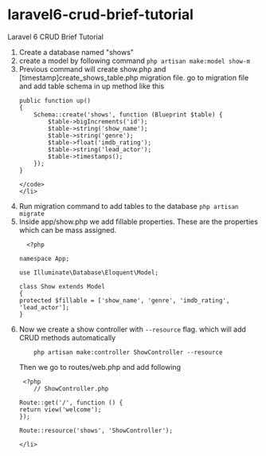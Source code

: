 # laravel6-crud-brief-tutorial
Laravel 6 CRUD Brief Tutorial

<ol>
<li>Create a database named "shows"</li>
  <li>create a model by following command
<code>php artisan make:model show-m</code>
</li>
  <li>Previous command will create show.php and [timestamp]create_shows_table.php migration file. go to migration file and add table schema in up method like this<br />
  
 
    public function up()
    {
        Schema::create('shows', function (Blueprint $table) {
            $table->bigIncrements('id');
            $table->string('show_name');
            $table->string('genre');
            $table->float('imdb_rating');
            $table->string('lead_actor');
            $table->timestamps();
        });
    }

    </code>
    </li>
  
  <li>
Run migration command to add tables to the database
  <code>php artisan migrate</code>

</li>
<li>Inside app/show.php we add fillable properties. These are the properties which can be mass assigned.<br />
      
      <?php

    namespace App;

    use Illuminate\Database\Eloquent\Model;

    class Show extends Model
    {
    protected $fillable = ['show_name', 'genre', 'imdb_rating', 'lead_actor'];
    }
</li>
<li>
    Now we create a show controller with <code>--resource</code> flag. which will add CRUD methods automatically<br>
    <code>
    php artisan make:controller ShowController --resource
    </code> <br>
    Then we go to routes/web.php and add following <br>
  
     <?php
        // ShowController.php

    Route::get('/', function () {
    return view('welcome');
    });

    Route::resource('shows', 'ShowController');
   
    </li>

</ol>

